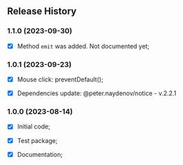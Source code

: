 ## Release History

### 1.1.0 (2023-09-30)
- [x] Method `emit` was added. Not documented yet;

### 1.0.1 (2023-09-23)
- [x] Mouse click: preventDefault();
- [x] Dependencies update: @peter.naydenov/notice - v.2.2.1


### 1.0.0 (2023-08-14)
 
 - [x] Initial code;
 - [x] Test package;
 - [x] Documentation;



